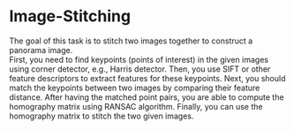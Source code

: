# Image-Stitching

The goal of this task is to stitch two images together to construct a panorama image.  
First, you need to find keypoints (points of interest) in the given
images using corner detector, e.g., Harris detector. Then, you use SIFT or other feature
descriptors to extract features for these keypoints. Next, you should match the keypoints between
two images by comparing their feature distance. After having the matched point pairs, you are
able to compute the homography matrix using RANSAC algorithm. Finally, you can use the
homography matrix to stitch the two given images.
